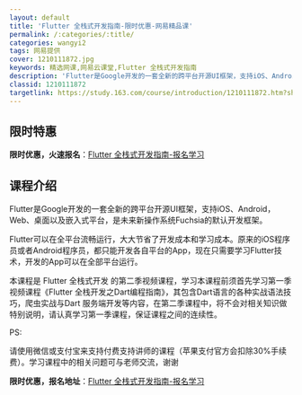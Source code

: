 ```yaml
---
layout: default
title: 'Flutter 全栈式开发指南-限时优惠-网易精品课'
permalink: /:categories/:title/
categories: wangyi2
tags: 网易提供
cover: 1210111872.jpg
keywords: 精选网课,网易云课堂,Flutter 全栈式开发指南
description: 'Flutter是Google开发的一套全新的跨平台开源UI框架，支持iOS、Android，Web、桌面以及嵌入式平台，'
classid: 1210111872
targetlink: https://study.163.com/course/introduction/1210111872.htm?share=1&shareId=1025206652&utm_campaign=share&utm_medium=iphoneShare&utm_source=&utm_u=1025206652
---
```


## 限时特惠

**限时优惠，火速报名**：[Flutter 全栈式开发指南-报名学习](https://study.163.com/course/introduction/1210111872.htm?share=1&shareId=1025206652&utm_campaign=share&utm_medium=iphoneShare&utm_source=&utm_u=1025206652)

## 课程介绍

Flutter是Google开发的一套全新的跨平台开源UI框架，支持iOS、Android，Web、桌面以及嵌入式平台，是未来新操作系统Fuchsia的默认开发框架。



Flutter可以在全平台流畅运行，大大节省了开发成本和学习成本。原来的iOS程序员或者Android程序员，都只能开发各自平台的App，现在只需要学习Flutter技术，开发的App可以在全部平台运行。



本课程是 Flutter 全栈式开发 的第二季视频课程，学习本课程前须首先学习第一季视频课程《Flutter 全栈开发之Dart编程指南》，其包含Dart语言的各种实战语法技巧，爬虫实战与Dart 服务端开发等内容，在第二季课程中，将不会对相关知识做特别说明，请认真学习第一季课程，保证课程之间的连续性。



PS:

请使用微信或支付宝来支持付费支持讲师的课程（苹果支付官方会扣除30%手续费）。学习课程中的相关问题可与老师交流，谢谢

**限时优惠，报名地址**：[Flutter 全栈式开发指南-报名学习](https://study.163.com/course/introduction/1210111872.htm?share=1&shareId=1025206652&utm_campaign=share&utm_medium=iphoneShare&utm_source=&utm_u=1025206652)

